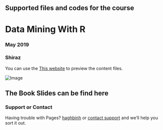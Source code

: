## Supported files and codes for the course
# Data Mining With R
### May 2019 
### Shiraz

You can use the [This website](https://github.com/haghbinh/DMwR/edit/master/README.md) to preview the content files.

![Image](https://haghbin.github.com/DMwR/images/Han.png)
## The Book Slides can be find here


### Support or Contact

Having trouble with Pages?  [haghbinh](https://haghbinh.github.com/) or [contact support](haghbinh@gmail.com) and we’ll help you sort it out.
